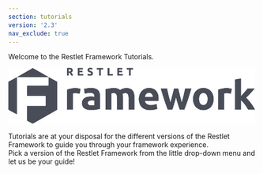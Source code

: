 ```yaml
---
section: tutorials
version: '2.3'
nav_exclude: true
---
```


Welcome to the Restlet Framework Tutorials.

![RF logo](images/rflogo.jpg "RF logo")

Tutorials are at your disposal for the different versions of the Restlet Framework to guide you through your framework experience.  
Pick a version of the Restlet Framework from the little drop-down menu and let us be your guide!
